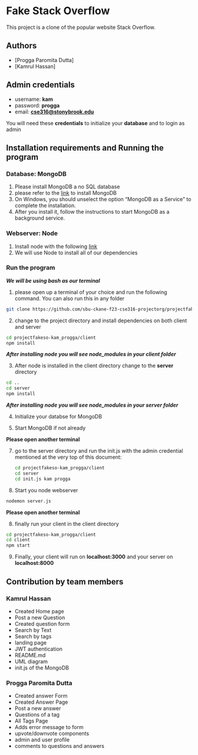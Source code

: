 
# Fake Stack Overflow

 This project is a clone of the popular website Stack Overflow.




## Authors

- [Progga Paromita Dutta]
- [Kamrul Hassan]
  
## Admin credentials 
- username: **kam**
- password: **progga**
- email: **cse316@stonybrook.edu**

You will need these **credentials** to initialize your **database** and  to login as admin 

## Installation requirements and Running the program

### Database: MongoDB

1. Please install MongoDB a no SQL database
2. please refer to the [link](https://www.mongodb.com/docs/manual/administration/install-community/) to install MongoDB
3. On Windows, you should unselect the option “MongoDB as a Service” to complete the installation. 
4. After you install it, follow the instructions to start MongoDB as a background service.

### Webserver: Node
1. Install node with the following [link](https://nodejs.org/en/download/)
2. We will use Node to install all of our dependencies 

### Run the program

***We will be using bash as our terminal***
1. please open up a terminal of your choice and run the following command. You can also run this in any folder

```bash
git clone https://github.com/sbu-ckane-f23-cse316-projectorg/projectfakeso-kam_progga.git
```
2. change to the project directory and install dependencies on both client and server 

``` bash
cd projectfakeso-kam_progga/client
npm install 
```
***After installing node you will see node_modules in your client folder***

3. After node is installed in the client directory change to the 
**server** directory

```bash
cd ..
cd server
npm install
```
***After installing node you will see node_modules in your server folder***

4. Initialize your databse for MongoDB

5. Start MongoDB if not already

**Please open another terminal**

7. go to the server directory and run the init.js with the admin credential mentioned at the very top of this document:

    ```bash
    cd projectfakeso-kam_progga/client
    cd server
    cd init.js kam progga
    ```
8. Start you node webserver

```bash 
nodemon server.js
```
**Please open another terminal**

8. finally run your client in the client directory 

```bash
cd projectfakeso-kam_progga/client
cd client
npm start 
```

9. Finally, your client will run on **localhost:3000** and your server on **localhost:8000**

    
## Contribution by team members
### Kamrul Hassan
- Created Home page
- Post a new Question
- Created question form
- Search by Text
- Search by tags
- landing page
- JWT authentication
- README.md
- UML diagram
- init.js of the MongoDB
### Progga Paromita Dutta
- Created answer Form
- Created Answer Page
- Post a new answer
- Questions of a tag
- All Tags Page
- Adds error message to form
- upvote/downvote components
- admin and user profile 
- comments to questions and answers 


